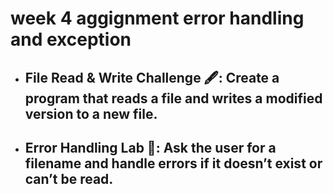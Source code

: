 # week 4 aggignment error handling and exception 

+ ## File Read & Write Challenge 🖋️: Create a program that reads a file and writes a modified version to a new file.

+ ## Error Handling Lab 🧪:  Ask the user for a filename and handle errors if it doesn’t exist or can’t be read.